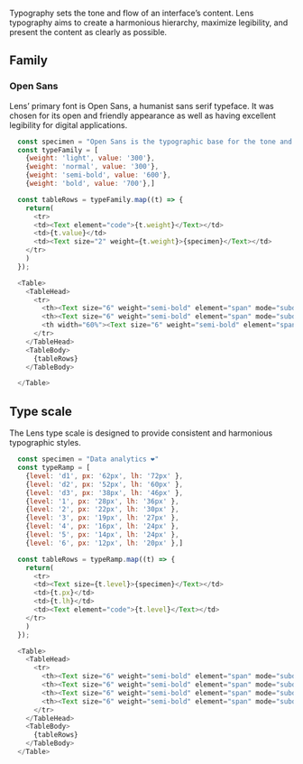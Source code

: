 <div class="component-desc"><p>Typography sets the tone and flow of an interface’s content. Lens typography aims to create a harmonious hierarchy, maximize legibility, and present the content as clearly as possible.</p></div>

<div class="doc-section-divider"></div>

<section id="family" class="doc-section">

## Family

### Open Sans

Lens’ primary font is Open Sans, a humanist sans serif typeface. It was chosen for its open and friendly appearance as well as having excellent legibility for digital applications.

</section>

```js noeditor
  const specimen = "Open Sans is the typographic base for the tone and content of Lens’, Lookers design system"
  const typeFamily = [
    {weight: 'light', value: '300'},
    {weight: 'normal', value: '300'},
    {weight: 'semi-bold', value: '600'},
    {weight: 'bold', value: '700'},]

  const tableRows = typeFamily.map((t) => {
    return(
      <tr>
      <td><Text element="code">{t.weight}</Text></td>
      <td>{t.value}</td>
      <td><Text size="2" weight={t.weight}>{specimen}</Text></td>
    </tr>
    )
  });

  <Table>
    <TableHead>
      <tr>
        <th><Text size="6" weight="semi-bold" element="span" mode="subdued">STYLE</Text></th>
        <th><Text size="6" weight="semi-bold" element="span" mode="subdued">WEIGHT</Text></th>
        <th width="60%"><Text size="6" weight="semi-bold" element="span" mode="subdued">SPECIMEN</Text></th>
      </tr>
    </TableHead>
    <TableBody>
      {tableRows}
    </TableBody>

  </Table>
```
<div class="doc-section-divider"></div>

<section id="scale" class="doc-section">

## Type scale

The Lens type scale is designed to provide consistent and harmonious typographic styles.

</section>

```js noeditor
  const specimen = "Data analytics ❤️"
  const typeRamp = [
    {level: 'd1', px: '62px', lh: '72px' },
    {level: 'd2', px: '52px', lh: '60px' },
    {level: 'd3', px: '38px', lh: '46px' },
    {level: '1', px: '28px', lh: '36px' },
    {level: '2', px: '22px', lh: '30px' },
    {level: '3', px: '19px', lh: '27px' },
    {level: '4', px: '16px', lh: '24px' },
    {level: '5', px: '14px', lh: '24px' },
    {level: '6', px: '12px', lh: '20px' },]

  const tableRows = typeRamp.map((t) => {
    return(
      <tr>
      <td><Text size={t.level}>{specimen}</Text></td>
      <td>{t.px}</td>
      <td>{t.lh}</td>
      <td><Text element="code">{t.level}</Text></td>
    </tr>
    )
  });

  <Table>
    <TableHead>
      <tr>
        <th><Text size="6" weight="semi-bold" element="span" mode="subdued">SPECIMEN</Text></th>
        <th><Text size="6" weight="semi-bold" element="span" mode="subdued">FONT-SIZE</Text></th>
        <th><Text size="6" weight="semi-bold" element="span" mode="subdued">LINE-HEIGHT</Text></th>
        <th><Text size="6" weight="semi-bold" element="span" mode="subdued">SIZE</Text></th>
      </tr>
    </TableHead>
    <TableBody>
      {tableRows}
    </TableBody>
  </Table>
```

